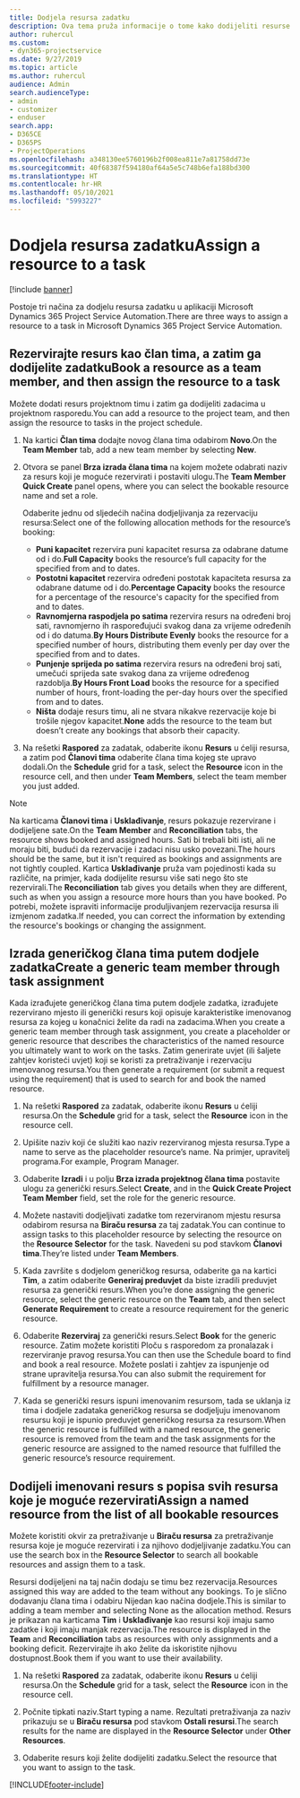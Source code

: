 ```yaml
---
title: Dodjela resursa zadatku
description: Ova tema pruža informacije o tome kako dodijeliti resurse zadacima.
author: ruhercul
ms.custom:
- dyn365-projectservice
ms.date: 9/27/2019
ms.topic: article
ms.author: ruhercul
audience: Admin
search.audienceType:
- admin
- customizer
- enduser
search.app:
- D365CE
- D365PS
- ProjectOperations
ms.openlocfilehash: a348130ee5760196b2f008ea811e7a81758dd73e
ms.sourcegitcommit: 40f68387f594180af64a5e5c748b6efa188bd300
ms.translationtype: HT
ms.contentlocale: hr-HR
ms.lasthandoff: 05/10/2021
ms.locfileid: "5993227"
---
```

# <a name="assign-a-resource-to-a-task"></a><span data-ttu-id="fba80-103">Dodjela resursa zadatku</span><span class="sxs-lookup"><span data-stu-id="fba80-103">Assign a resource to a task</span></span>

[!include [banner](../includes/psa-now-project-operations.md)]

<span data-ttu-id="fba80-104">Postoje tri načina za dodjelu resursa zadatku u aplikaciji Microsoft Dynamics 365 Project Service Automation.</span><span class="sxs-lookup"><span data-stu-id="fba80-104">There are three ways to assign a resource to a task in Microsoft Dynamics 365 Project Service Automation.</span></span>

## <a name="book-a-resource-as-a-team-member-and-then-assign-the-resource-to-a-task"></a><span data-ttu-id="fba80-105">Rezervirajte resurs kao član tima, a zatim ga dodijelite zadatku</span><span class="sxs-lookup"><span data-stu-id="fba80-105">Book a resource as a team member, and then assign the resource to a task</span></span>

<span data-ttu-id="fba80-106">Možete dodati resurs projektnom timu i zatim ga dodijeliti zadacima u projektnom rasporedu.</span><span class="sxs-lookup"><span data-stu-id="fba80-106">You can add a resource to the project team, and then assign the resource to tasks in the project schedule.</span></span>

1. <span data-ttu-id="fba80-107">Na kartici **Član tima** dodajte novog člana tima odabirom **Novo**.</span><span class="sxs-lookup"><span data-stu-id="fba80-107">On the **Team Member** tab, add a new team member by selecting **New**.</span></span> 

2. <span data-ttu-id="fba80-108">Otvora se panel **Brza izrada člana tima** na kojem možete odabrati naziv za resurs koji je moguće rezervirati i postaviti ulogu.</span><span class="sxs-lookup"><span data-stu-id="fba80-108">The **Team Member Quick Create** panel opens, where you can select the bookable resource name and set a role.</span></span> 

    <span data-ttu-id="fba80-109">Odaberite jednu od sljedećih načina dodjeljivanja za rezervaciju resursa:</span><span class="sxs-lookup"><span data-stu-id="fba80-109">Select one of the following allocation methods for the resource’s booking:</span></span>

    - <span data-ttu-id="fba80-110">**Puni kapacitet** rezervira puni kapacitet resursa za odabrane datume od i do.</span><span class="sxs-lookup"><span data-stu-id="fba80-110">**Full Capacity** books the resource’s full capacity for the specified from and to dates.</span></span>
    - <span data-ttu-id="fba80-111">**Postotni kapacitet** rezervira određeni postotak kapaciteta resursa za odabrane datume od i do.</span><span class="sxs-lookup"><span data-stu-id="fba80-111">**Percentage Capacity** books the resource for a percentage of the resource's capacity for the specified from and to dates.</span></span>
    - <span data-ttu-id="fba80-112">**Ravnomjerna raspodjela po satima** rezervira resurs na određeni broj sati, ravnomjerno ih raspoređujući svakog dana za vrijeme određenih od i do datuma.</span><span class="sxs-lookup"><span data-stu-id="fba80-112">**By Hours Distribute Evenly** books the resource for a specified number of hours, distributing them evenly per day over the specified from and to dates.</span></span>
    - <span data-ttu-id="fba80-113">**Punjenje sprijeda po satima** rezervira resurs na određeni broj sati, umečući sprijeda sate svakog dana za vrijeme određenog razdoblja.</span><span class="sxs-lookup"><span data-stu-id="fba80-113">**By Hours Front Load** books the resource for a specified number of hours, front-loading the per-day hours over the specified from and to dates.</span></span>
    - <span data-ttu-id="fba80-114">**Ništa** dodaje resurs timu, ali ne stvara nikakve rezervacije koje bi trošile njegov kapacitet.</span><span class="sxs-lookup"><span data-stu-id="fba80-114">**None** adds the resource to the team but doesn’t create any bookings that absorb their capacity.</span></span>

3. <span data-ttu-id="fba80-115">Na rešetki **Raspored** za zadatak, odaberite ikonu **Resurs** u ćeliji resursa, a zatim pod **Članovi tima** odaberite člana tima kojeg ste upravo dodali.</span><span class="sxs-lookup"><span data-stu-id="fba80-115">On the **Schedule** grid for a task, select the **Resource** icon in the resource cell, and then under **Team Members**, select the team member you just added.</span></span> 

> [!NOTE]
> <span data-ttu-id="fba80-116">Na karticama **Članovi tima** i **Usklađivanje**, resurs pokazuje rezervirane i dodijeljene sate.</span><span class="sxs-lookup"><span data-stu-id="fba80-116">On the **Team Member** and **Reconciliation** tabs, the resource shows booked and assigned hours.</span></span> <span data-ttu-id="fba80-117">Sati bi trebali biti isti, ali ne moraju biti, budući da rezervacije i zadaci nisu usko povezani.</span><span class="sxs-lookup"><span data-stu-id="fba80-117">The hours should be the same, but it isn't required as bookings and assignments are not tightly coupled.</span></span> <span data-ttu-id="fba80-118">Kartica **Usklađivanje** pruža vam pojedinosti kada su različite, na primjer, kada dodijelite resursu više sati nego što ste rezervirali.</span><span class="sxs-lookup"><span data-stu-id="fba80-118">The **Reconciliation** tab gives you details when they are different, such as when you assign a resource more hours than you have booked.</span></span> <span data-ttu-id="fba80-119">Po potrebi, možete ispraviti informacije produljivanjem rezervacija resursa ili izmjenom zadatka.</span><span class="sxs-lookup"><span data-stu-id="fba80-119">If needed, you can correct the information by extending the resource's bookings or changing the assignment.</span></span>

## <a name="create-a-generic-team-member-through-task-assignment"></a><span data-ttu-id="fba80-120">Izrada generičkog člana tima putem dodjele zadatka</span><span class="sxs-lookup"><span data-stu-id="fba80-120">Create a generic team member through task assignment</span></span>

<span data-ttu-id="fba80-121">Kada izrađujete generičkog člana tima putem dodjele zadatka, izrađujete rezervirano mjesto ili generički resurs koji opisuje karakteristike imenovanog resursa za kojeg u konačnici želite da radi na zadacima.</span><span class="sxs-lookup"><span data-stu-id="fba80-121">When you create a generic team member through task assignment, you create a placeholder or generic resource that describes the characteristics of the named resource you ultimately want to work on the tasks.</span></span> <span data-ttu-id="fba80-122">Zatim generirate uvjet (ili šaljete zahtjev koristeći uvjet) koji se koristi za pretraživanje i rezervaciju imenovanog resursa.</span><span class="sxs-lookup"><span data-stu-id="fba80-122">You then generate a requirement (or submit a request using the requirement) that is used to search for and book the named resource.</span></span>

1. <span data-ttu-id="fba80-123">Na rešetki **Raspored** za zadatak, odaberite ikonu **Resurs** u ćeliji resursa.</span><span class="sxs-lookup"><span data-stu-id="fba80-123">On the **Schedule** grid for a task, select the **Resource** icon in the resource cell.</span></span>

2. <span data-ttu-id="fba80-124">Upišite naziv koji će služiti kao naziv rezerviranog mjesta resursa.</span><span class="sxs-lookup"><span data-stu-id="fba80-124">Type a name to serve as the placeholder resource’s name.</span></span> <span data-ttu-id="fba80-125">Na primjer, upravitelj programa.</span><span class="sxs-lookup"><span data-stu-id="fba80-125">For example, Program Manager.</span></span>

3. <span data-ttu-id="fba80-126">Odaberite **Izradi** i u polju **Brza izrada projektnog člana tima** postavite ulogu za generički resurs.</span><span class="sxs-lookup"><span data-stu-id="fba80-126">Select **Create**, and in the **Quick Create Project Team Member** field, set the role for the generic resource.</span></span>

4. <span data-ttu-id="fba80-127">Možete nastaviti dodjeljivati zadatke tom rezerviranom mjestu resursa odabirom resursa na **Biraču resursa** za taj zadatak.</span><span class="sxs-lookup"><span data-stu-id="fba80-127">You can continue to assign tasks to this placeholder resource by selecting the resource on the **Resource Selector** for the task.</span></span> <span data-ttu-id="fba80-128">Navedeni su pod stavkom **Članovi tima**.</span><span class="sxs-lookup"><span data-stu-id="fba80-128">They’re listed under **Team Members**.</span></span>

5. <span data-ttu-id="fba80-129">Kada završite s dodjelom generičkog resursa, odaberite ga na kartici **Tim**, a zatim odaberite **Generiraj preduvjet** da biste izradili preduvjet resursa za generički resurs.</span><span class="sxs-lookup"><span data-stu-id="fba80-129">When you’re done assigning the generic resource, select the generic resource on the **Team** tab, and then select **Generate Requirement** to create a resource requirement for the generic resource.</span></span>

6. <span data-ttu-id="fba80-130">Odaberite **Rezerviraj** za generički resurs.</span><span class="sxs-lookup"><span data-stu-id="fba80-130">Select **Book** for the generic resource.</span></span> <span data-ttu-id="fba80-131">Zatim možete koristiti Ploču s rasporedom za pronalazak i rezerviranje pravog resursa.</span><span class="sxs-lookup"><span data-stu-id="fba80-131">You can then use the Schedule board to find and book a real resource.</span></span> <span data-ttu-id="fba80-132">Možete poslati i zahtjev za ispunjenje od strane upravitelja resursa.</span><span class="sxs-lookup"><span data-stu-id="fba80-132">You can also submit the requirement for fulfillment by a resource manager.</span></span>

7. <span data-ttu-id="fba80-133">Kada se generički resurs ispuni imenovanim resursom, tada se uklanja iz tima i dodjele zadataka generičkog resursa se dodjeljuju imenovanom resursu koji je ispunio preduvjet generičkog resursa za resursom.</span><span class="sxs-lookup"><span data-stu-id="fba80-133">When the generic resource is fulfilled with a named resource, the generic resource is removed from the team and the task assignments for the generic resource are assigned to the named resource that fulfilled the generic resource’s resource requirement.</span></span>

## <a name="assign-a-named-resource-from-the-list-of-all-bookable-resources"></a><span data-ttu-id="fba80-134">Dodijeli imenovani resurs s popisa svih resursa koje je moguće rezervirati</span><span class="sxs-lookup"><span data-stu-id="fba80-134">Assign a named resource from the list of all bookable resources</span></span>

<span data-ttu-id="fba80-135">Možete koristiti okvir za pretraživanje u **Biraču resursa** za pretraživanje resursa koje je moguće rezervirati i za njihovo dodjeljivanje zadatku.</span><span class="sxs-lookup"><span data-stu-id="fba80-135">You can use the search box in the **Resource Selector** to search all bookable resources and assign them to a task.</span></span>

<span data-ttu-id="fba80-136">Resursi dodijeljeni na taj način dodaju se timu bez rezervacija.</span><span class="sxs-lookup"><span data-stu-id="fba80-136">Resources assigned this way are added to the team without any bookings.</span></span> <span data-ttu-id="fba80-137">To je slično dodavanju člana tima i odabiru Nijedan kao načina dodjele.</span><span class="sxs-lookup"><span data-stu-id="fba80-137">This is similar to adding a team member and selecting None as the allocation method.</span></span> <span data-ttu-id="fba80-138">Resurs je prikazan na karticama **Tim** i **Usklađivanje** kao resursi koji imaju samo zadatke i koji imaju manjak rezervacija.</span><span class="sxs-lookup"><span data-stu-id="fba80-138">The resource is displayed in the **Team** and **Reconciliation** tabs as resources with only assignments and a booking deficit.</span></span> <span data-ttu-id="fba80-139">Rezervirajte ih ako želite da iskoristite njihovu dostupnost.</span><span class="sxs-lookup"><span data-stu-id="fba80-139">Book them if you want to use their availability.</span></span>

1. <span data-ttu-id="fba80-140">Na rešetki **Raspored** za zadatak, odaberite ikonu **Resurs** u ćeliji resursa.</span><span class="sxs-lookup"><span data-stu-id="fba80-140">On the **Schedule** grid for a task, select the **Resource** icon in the resource cell.</span></span>

2. <span data-ttu-id="fba80-141">Počnite tipkati naziv.</span><span class="sxs-lookup"><span data-stu-id="fba80-141">Start typing a name.</span></span> <span data-ttu-id="fba80-142">Rezultati pretraživanja za naziv prikazuju se u **Biraču resursa** pod stavkom **Ostali resursi**.</span><span class="sxs-lookup"><span data-stu-id="fba80-142">The search results for the name are displayed in the **Resource Selector** under **Other Resources**.</span></span>

3. <span data-ttu-id="fba80-143">Odaberite resurs koji želite dodijeliti zadatku.</span><span class="sxs-lookup"><span data-stu-id="fba80-143">Select the resource that you want to assign to the task.</span></span>



[!INCLUDE[footer-include](../includes/footer-banner.md)]